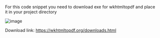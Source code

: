 For this code snippet you need to download exe for wkhtmltopdf and place it in your project directory

![image](https://github.com/arhammdh/Html-to-pdf-conversion/assets/154868575/38f8c56e-7fbd-4651-b4b9-2a18a80f0ced)

Download link: https://wkhtmltopdf.org/downloads.html

